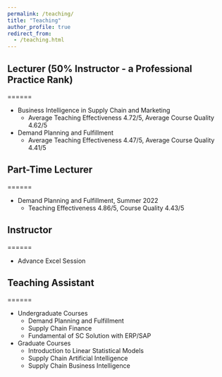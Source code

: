 ```yaml
---
permalink: /teaching/
title: "Teaching"
author_profile: true
redirect_from: 
  - /teaching.html
---
```


## Lecturer (50% Instructor - a Professional Practice Rank)
======
* Business Intelligence in Supply Chain and Marketing
  * Average Teaching Effectiveness 4.72/5, Average Course Quality 4.62/5
* Demand Planning and Fulfillment
  * Average Teaching Effectiveness 4.47/5, Average Course Quality 4.41/5

## Part-Time Lecturer
======
* Demand Planning and Fulfillment, Summer 2022
  * Teaching Effectiveness 4.86/5, Course Quality 4.43/5

## Instructor
======
* Advance Excel Session

## Teaching Assistant
======
* Undergraduate Courses
  * Demand Planning and Fulfillment
  * Supply Chain Finance
  * Fundamental of SC Solution with ERP/SAP
* Graduate Courses
  * Introduction to Linear Statistical Models
  * Supply Chain Artificial Intelligence
  * Supply Chain Business Intelligence
